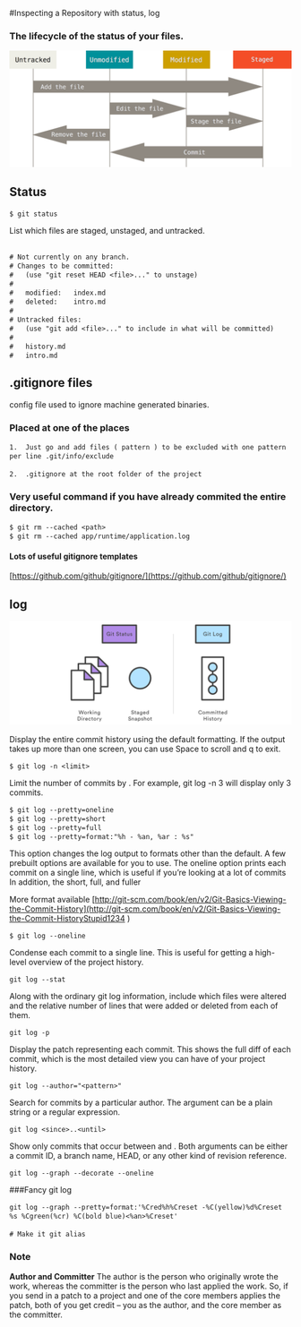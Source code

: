 #Inspecting a Repository with status, log

### The lifecycle of the status of your files.
![](img/lifecycle.png)
## Status
```
$ git status
```
List which files are staged, unstaged, and untracked.
```

# Not currently on any branch.
# Changes to be committed:
#   (use "git reset HEAD <file>..." to unstage)
#
#   modified:   index.md
#   deleted:    intro.md
#
# Untracked files:
#   (use "git add <file>..." to include in what will be committed)
#
#   history.md
#   intro.md
```

## .gitignore files
config file used to ignore machine generated binaries.

### Placed at one of the places
```
1.  Just go and add files ( pattern ) to be excluded with one pattern per line .git/info/exclude

2.  .gitignore at the root folder of the project

```

### Very useful command if you have already commited the entire directory.
```
$ git rm --cached <path>
$ git rm --cached app/runtime/application.log
```

#### Lots of useful gitignore templates

[https://github.com/github/gitignore/](https://github.com/github/gitignore/)

## log

![](img/log.svg)

Display the entire commit history using the default formatting. If the output takes up more than one screen, you can use Space to scroll and q to exit.


```
$ git log -n <limit>
```
Limit the number of commits by <limit>. For example, git log -n 3 will display only 3 commits.


```
$ git log --pretty=oneline
$ git log --pretty=short
$ git log --pretty=full
$ git log --pretty=format:"%h - %an, %ar : %s"
```
This option changes the log output to formats other than the default. A few prebuilt options are available for you to use. The oneline option prints each commit on a single line, which is useful if you’re looking at a lot of commits In addition, the short, full, and fuller

More format available
[http://git-scm.com/book/en/v2/Git-Basics-Viewing-the-Commit-History](http://git-scm.com/book/en/v2/Git-Basics-Viewing-the-Commit-HistoryStupid1234
)

```
$ git log --oneline
```
Condense each commit to a single line. This is useful for getting a high-level overview of the project history.



```
git log --stat
```
Along with the ordinary git log information, include which files were altered and the relative number of lines that were added or deleted from each of them.


```
git log -p
```
Display the patch representing each commit. This shows the full diff of each commit, which is the most detailed view you can have of your project history.


```
git log --author="<pattern>"
```
Search for commits by a particular author. The <pattern> argument can be a plain string or a regular expression.


```
git log <since>..<until>
```
Show only commits that occur between <since> and <until>. Both arguments can be either a commit ID, a branch name, HEAD, or any other kind of revision reference.


```
git log --graph --decorate --oneline
```

###Fancy git log
```
git log --graph --pretty=format:'%Cred%h%Creset -%C(yellow)%d%Creset %s %Cgreen(%cr) %C(bold blue)<%an>%Creset'

# Make it git alias

```
### Note
**Author and Committer** The author is the person who originally wrote the work, whereas the committer is the person who last applied the work. So, if you send in a patch to a project and one of the core members applies the patch, both of you get credit – you as the author, and the core member as the committer. 